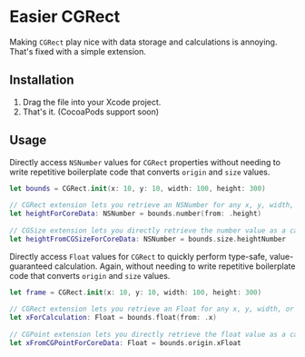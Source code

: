 # Easier CGRect
Making `CGRect` play nice with data storage and calculations is annoying. That's fixed with a simple extension.

## Installation

 1. Drag the file into your Xcode project.
 2. That's it. (CocoaPods support soon)
 
## Usage

Directly access `NSNumber` values for `CGRect` properties without needing to write repetitive boilerplate code that converts `origin` and `size` values.


```swift
let bounds = CGRect.init(x: 10, y: 10, width: 100, height: 300)
    
// CGRect extension lets you retrieve an NSNumber for any x, y, width, or height value
let heightForCoreData: NSNumber = bounds.number(from: .height)
    
// CGSize extension lets you directly retrieve the number value as a calculated property
let heightFromCGSizeForCoreData: NSNumber = bounds.size.heightNumber
```
    
Directly access `Float` values for `CGRect` to quickly perform type-safe, value-guaranteed calculation. Again, without needing to write repetitive boilerplate code that converts `origin` and `size` values.

```swift
let frame = CGRect.init(x: 10, y: 10, width: 100, height: 300)
    
// CGRect extension lets you retrieve an Float for any x, y, width, or height value
let xForCalculation: Float = bounds.float(from: .x)
    
// CGPoint extension lets you directly retrieve the float value as a calculated property
let xFromCGPointForCoreData: Float = bounds.origin.xFloat
```
